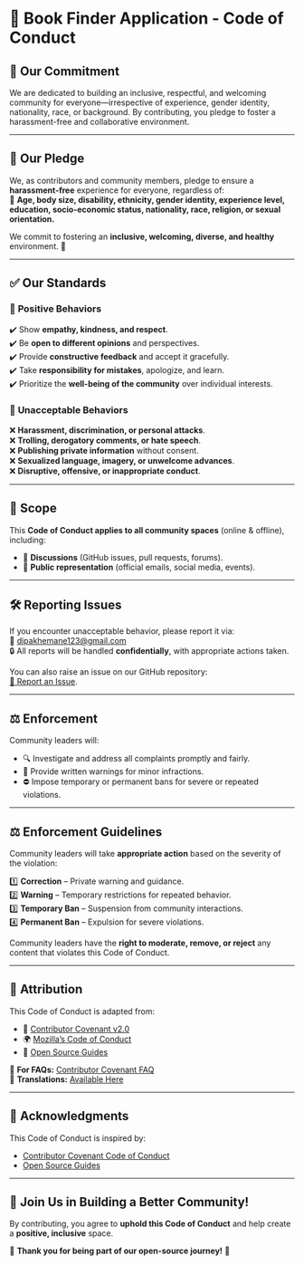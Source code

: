 # 📜 **Book Finder Application - Code of Conduct**

## 🌟 **Our Commitment**

We are dedicated to building an inclusive, respectful, and welcoming community for everyone—irrespective of experience, gender identity, nationality, race, or background. By contributing, you pledge to foster a harassment-free and collaborative environment.

---

## 🤝 **Our Pledge**

We, as contributors and community members, pledge to ensure a **harassment-free** experience for everyone, regardless of:  
👥 **Age, body size, disability, ethnicity, gender identity, experience level, education, socio-economic status, nationality, race, religion, or sexual orientation.**

We commit to fostering an **inclusive, welcoming, diverse, and healthy** environment. 🚀

---

## ✅ **Our Standards**

### 🌱 **Positive Behaviors**

✔️ Show **empathy, kindness, and respect**.  
✔️ Be **open to different opinions** and perspectives.  
✔️ Provide **constructive feedback** and accept it gracefully.  
✔️ Take **responsibility for mistakes**, apologize, and learn.  
✔️ Prioritize the **well-being of the community** over individual interests.

### 🚨 **Unacceptable Behaviors**

❌ **Harassment, discrimination, or personal attacks**.  
❌ **Trolling, derogatory comments, or hate speech**.  
❌ **Publishing private information** without consent.  
❌ **Sexualized language, imagery, or unwelcome advances**.  
❌ **Disruptive, offensive, or inappropriate conduct**.

---

## 🎯 **Scope**

This **Code of Conduct applies to all community spaces** (online & offline), including:

- 💬 **Discussions** (GitHub issues, pull requests, forums).
- 📢 **Public representation** (official emails, social media, events).

---

## 🛠️ **Reporting Issues**

If you encounter unacceptable behavior, please report it via:  
📧 [dipakhemane123@gmail.com](mailto:dipakhemane123@gmail.com)  
🔒 All reports will be handled **confidentially**, with appropriate actions taken.

You can also raise an issue on our GitHub repository:  
[📂 Report an Issue](https://github.com/Dipak-Hemane/Internship.Project-iNeroun-PW-.git).

---

## ⚖️ **Enforcement**

Community leaders will:

- 🔍 Investigate and address all complaints promptly and fairly.
- 📝 Provide written warnings for minor infractions.
- ⛔ Impose temporary or permanent bans for severe or repeated violations.

---

## ⚖️ **Enforcement Guidelines**

Community leaders will take **appropriate action** based on the severity of the violation:

1️⃣ **Correction** – Private warning and guidance.  
2️⃣ **Warning** – Temporary restrictions for repeated behavior.  
3️⃣ **Temporary Ban** – Suspension from community interactions.  
4️⃣ **Permanent Ban** – Expulsion for severe violations.

Community leaders have the **right to moderate, remove, or reject** any content that violates this Code of Conduct.

---

## 🔗 **Attribution**

This Code of Conduct is adapted from:

- 📜 [Contributor Covenant v2.0](https://www.contributor-covenant.org/version/2/0/code_of_conduct.html)
- 🌍 [Mozilla’s Code of Conduct](https://github.com/mozilla/diversity)
- 📘 [Open Source Guides](https://opensource.guide/)

📌 **For FAQs:** [Contributor Covenant FAQ](https://www.contributor-covenant.org/faq)  
📌 **Translations:** [Available Here](https://www.contributor-covenant.org/translations)

---

## 🔗 **Acknowledgments**

This Code of Conduct is inspired by:

- [Contributor Covenant Code of Conduct](https://www.contributor-covenant.org/)
- [Open Source Guides](https://opensource.guide/)

---

## 🙌 **Join Us in Building a Better Community!**

By contributing, you agree to **uphold this Code of Conduct** and help create a **positive, inclusive** space.

💙 **Thank you for being part of our open-source journey!** 🚀
